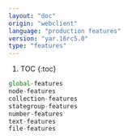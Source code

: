 ```yaml
---
layout: "doc"
origin: "webclient"
language: "production features"
version: "yar.16rc5.0"
type: "features"
---
```


1. TOC
{:toc}

```js
global-features
node-features
collection-features
stategroup-features
number-features
text-features
file-features
```
